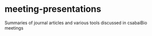 # meeting-presentations
Summaries of journal articles and various tools discussed in csabaiBio meetings
